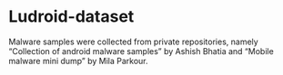 # Ludroid-dataset
Malware samples were collected from private repositories, namely “Collection of android malware samples”  by Ashish Bhatia and “Mobile malware mini dump”  by Mila Parkour. 
